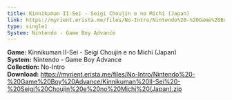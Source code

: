 ```yaml
---
title: Kinnikuman II-Sei - Seigi Choujin e no Michi (Japan)
link: https://myrient.erista.me/files/No-Intro/Nintendo%20-%20Game%20Boy%20Advance/Kinnikuman%20II-Sei%20-%20Seigi%20Choujin%20e%20no%20Michi%20(Japan).zip
type: single1
System: Nintendo - Game Boy Advance
---
```

<b>Game:</b> Kinnikuman II-Sei - Seigi Choujin e no Michi (Japan)<br>
<b>System:</b> Nintendo - Game Boy Advance<br>
<b>Collection:</b> No-Intro<br>
<b>Download:</b> https://myrient.erista.me/files/No-Intro/Nintendo%20-%20Game%20Boy%20Advance/Kinnikuman%20II-Sei%20-%20Seigi%20Choujin%20e%20no%20Michi%20(Japan).zip